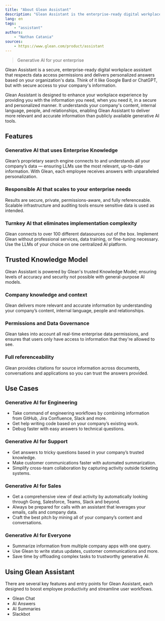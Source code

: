 ```yaml
---
title: "About Glean Assistant"
description: "Glean Assistant is the enterprise-ready digital workplace assistant powered by next-generation AI."
lang: en
tags:
    - "assistant"
authors:
    - "Nathan Catania"
sources:
    - https://www.glean.com/product/assistant
---
```


> Generative AI for your enterprise

Glean Assistant is a secure, enterprise-ready digital workplace assistant that respects data access permissions and delivers personalized answers based on your organization's data. Think of it like Google Bard or ChatGPT, but with secure access to your company's information.

Glean Assistant is designed to enhance your workplace experience by providing you with the information you need, when you need it, in a secure and personalized manner. It understands your company's content, internal language, people, and relationships, enabling Glean Assistant to deliver more relevant and accurate information than publicly available generative AI tools.

## Features
### Generative AI that uses Enterprise Knowledge
Glean’s proprietary search engine connects to and understands all your company’s data — ensuring LLMs use the most relevant, up-to-date information. With Glean, each employee receives answers with unparalleled personalization.

### Responsible AI that scales to your enterprise needs
Results are secure, private, permissions-aware, and fully referenceable. Scalable infrastructure and auditing tools ensure sensitive data is used as intended​​​. 

### Turnkey AI that eliminates implementation complexity
Glean connects to over 100 different datasources out of the box. Implement Glean without professional services, data training, or fine-tuning necessary. Use the LLMs of your choice on one centralized AI platform.


## Trusted Knowledge Model
Glean Assistant is powered by Glean's trusted Knowledge Model; ensuring levels of accuracy and security not possible with general-purpose AI models.

### Company knowledge and context
Glean delivers more relevant and accurate information by understanding your company’s content, internal language, people and relationships.

### Permissions and Data Governance
Glean takes into account all real-time enterprise data permissions, and ensures that users only have access to information that they're allowed to see.

### Full referenceability
Glean provides citations for source information across documents, conversations and applications so you can trust the answers provided.




## Use Cases

### Generative AI for Engineering
* Take command of engineering workflows by combining information from GitHub, Jira Confluence, Slack and more.
* Get help writing code based on your company’s existing work.
* Debug faster with easy answers to technical questions.

<picture>

### Generative AI for Support
* Get answers to tricky questions based in your company’s trusted knowledge.
* Make customer communications faster with automated summarization.
* Simplify cross-team collaboration by capturing activity outside ticketing systems.

### Generative AI for Sales
* Get a comprehensive view of deal activity by automatically looking through Gong, Salesforce, Teams, Slack and beyond.
* Always be prepared for calls with an assistant that leverages your emails, calls and company data.
* Craft the best pitch by mining all of your company’s content and conversations.

### Generative AI for Everyone
* Summarize information from multiple company apps with one query.
* Use Glean to write status updates, customer communications and more.
* Save time by offloading complex tasks to trustworthy generative AI.


## Using Glean Assistant
There are several key features and entry points for Glean Assistant, each designed to boost employee productivity and streamline user workflows.

* Glean Chat
* AI Answers
* AI Summaries
* Slackbot
